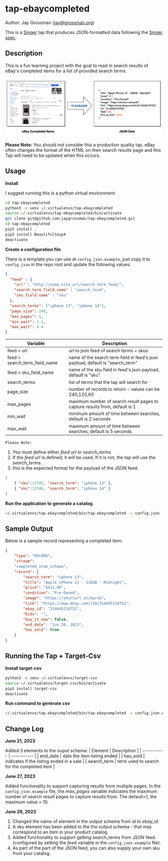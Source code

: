 # tap-ebaycompleted

Author: Jay Grossman (jay@grossman.org)

This is a [Singer](http://singer.io) tap that produces JSON-formatted data following the [Singer spec](https://github.com/singer-io/getting-started/blob/master/SPEC.md).

## Description

This is a fun learning project with the goal to read in search results of eBay's completed items for a list of provided search terms. 

![tap-ebaycompleted](docs/tap-ebaycompleted_dataflow.png)

**Please Note:** You should not consider this a production quality tap. eBay often changes the format of the HTML on their search results page and this Tap will need to be updated when this occurs. 

## Usage

**Install**

I suggest running this is a python virtual environment:

```bash
cd tap-ebaycompleted
python3 -m venv ~/.virtualenvs/tap-ebaycompleted
source ~/.virtualenvs/tap-ebaycompleted/bin/activate
git clone git@github.com:jaygrossman/tap-ebaycompleted.git
cd tap-ebaycompleted
pip3 install .
pip3 install BeautifulSoup4
deactivate
```

**Create a configuration file**

There is a template you can use at `config.json.example`, just copy it to `config.json` in the repo root and update the following values:
```json
{
  "feed" : {
    "url" : "http://some_site_url/search_term_feed/",
    "search_term_field_name" : "search_term",
    "sku_field_name" : "sku"
  },
  "search_terms": ["iphone 13", "iphone 14"],
  "page_size": 240,
  "max_pages": 1,
  "min_wait": 2.1,
  "max_wait": 4.4
}
```

| Variable | Description |
| ----------- | ----------- |
| feed > url | url to json feed of search terms + skus |
| feed > search_term_field_name | name of the search term field in feed's json payload, default is "search_term" |
| feed > sku_field_name | name of the sku field in feed's json payload, default is "sku" |
| search_terms | list of terms that the tap will search for |
| page_size | number of records to return - values can be 240,120,60 |
| max_pages | maximum number of search result pages to capture results from, default is 1 |
| min_wait | minimum amount of time between searches, default is 2 seconds |
| max_wait | maximum amount of time between searches, default is 5 seconds |

`Please Note:` 
1) You must define either *feed url* or *search_terms*
2) If the *feed url* is defined, it will be used. If it is not, the tap will use the *search_terms*.
3) this is the expected format for the payload of the JSON feed:
```json
[
    { "sku":12345, "search_term": "iphone 13" },
    { "sku":12346, "search_term": "iphone 14" }
]
```

**Run the application to generate a catalog.**
```bash
~/.virtualenvs/tap-ebaycompleted/bin/tap-ebaycompleted -c config.json
```


## Sample Output
Below is a sample record representing a completed item:
```json
{
    "type": "RECORD", 
    "stream": 
    "completed_item_schema", 
    "record": {
        "search_term": "iphone 13", 
        "title": "Apple iPhone 13 - 128GB - Midnight", 
        "price": "$411.00", 
        "condition": "Pre-Owned", 
        "image": "https://shorturl.at/bqrsK", 
        "link": "https://www.ebay.com/itm/314645218752", 
        "ebay_id": "314645218752", 
        "bids": "", 
        "buy_it_now": false, 
        "end_date": "Jun 20, 2023", 
        "has_sold": true
    }
}
```

## Running the Tap + Target-Csv

**Install target-csv**
```bash
python3 -m venv ~/.virtualenvs/target-csv
source ~/.virtualenvs/target-csv/bin/activate
pip3 install target-csv
deactivate
```

**Run command to generate csv**

```bash
~/.virtualenvs/tap-ebaycompleted/bin/tap-ebaycompleted -c config.json.example | ~/.virtualenvs/target-csv/bin/target-csv 
```

## Change Log

**June 21, 2023**

Added 3 elements to the ouput schema:
| Element | Description |
| ----------- | ----------- |
| end_date | date the item listing ended |
| has_sold | indicates if the listing ended in a sale |
| search_term | term used to search for the completed item |

**June 27, 2023**

Added functionality to support capturing results from multiple pages. In the `config.json.example` file, the *max_pages* variable indiciates the maximum number of search result pages to capture results from. The default=1, the maximum value = 10.

**June 28, 2023**

1. Changed the name of element in the output schema from *id* to *ebay_id*.
2. A *sku* element has been added to the the output schema - that may correspond to an item in your product catalog.
3. Added functionality to support getting search_terms from JSON feed. (configured by setting the *feed* variable in the `config.json.example` file).
4. As part of the part of the JSON feed, you can also supply your own sku from your catalog.